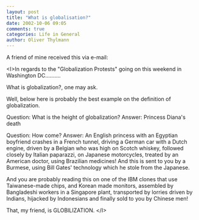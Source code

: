```yaml
---
layout: post
title: "What is globalisation?"
date: 2002-10-06 09:05
comments: true
categories: Life in General
author: Oliver Thylmann
---
```



A friend of mine received this via e-mail:

&lt;I&gt;In regards to the &quot;Globalization Protests&quot; going on this weekend in Washington DC.......... 

What is globalization?, one may ask. 

Well, below here is probably the best example on the definition of globalization. 

Question: What is the height of globalization? 
Answer: Princess Diana's death 

Question: How come? 
Answer: An English princess with an Egyptian boyfriend crashes in a French tunnel, driving a German car with a Dutch engine, driven by a Belgian who was high
on Scotch whiskey, followed closely by Italian paparazzi, on Japanese motorcycles, treated by an American doctor, using Brazilian medicines! And this is sent to
you by a Burmese, using Bill Gates' technology which he stole from the Japanese. 

And you are probably reading this on one of the IBM clones that use Taiwanese-made chips, and Korean made monitors, assembled by Bangladeshi workers in a
Singapore plant, transported by lorries driven by Indians, hijacked by Indonesians and finally sold to you by Chinese men! 

That, my friend, is GLOBILIZATION. 
&lt;/I&gt;


